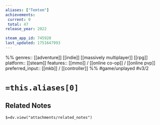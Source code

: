 ```yaml
---
aliases: ["Temtem"]
achievements:
 current: 0
 total: 47
release_year: 2022

steam_app_id: 745920
last_updated: 1751647993
---
```

%%
genres:: [[adventure]] [[indie]] [[massively multiplayer]] [[rpg]]
platform:: [[steam]]
features:: [[mmo]] / [[online co-op]] / [[online pvp]]
preferred_input:: [[mkb]] / [[controller]]
%%
#game/unplayed
#v3/2

# `=this.aliases[0]`
## Related Notes
`$=dv.view("attachments/related_notes")`
